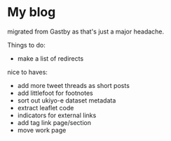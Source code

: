 # My blog

migrated from Gastby as that's just a major headache.

Things to do:

- make a list of redirects

nice to haves:

- add more tweet threads as short posts
- add littlefoot for footnotes
- sort out ukiyo-e dataset metadata
- extract leaflet code
- indicators for external links
- add tag link page/section
- move work page
